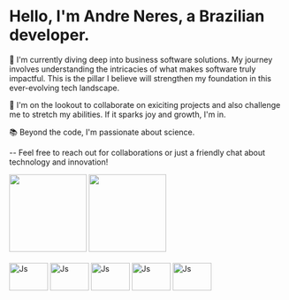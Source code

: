 # Hello, I'm Andre Neres, a Brazilian developer.

🔭 I'm currently diving deep into business software solutions. My journey involves understanding the intricacies of what makes software truly impactful. This is the pillar I believe will strengthen my foundation in this ever-evolving tech landscape.

👯 I'm on the lookout to collaborate on exiciting projects and also challenge me to stretch my abilities. If it sparks joy and growth, I'm in.

📚 Beyond the code, I'm passionate about science.

-- Feel free to reach out for collaborations or just a friendly chat about technology and innovation!

<div>
  <img height="140cm" src="https://github-readme-stats.vercel.app/api?username=neresandre96&show_icons=true&theme=dark&include_all_commits=true&count_private=true"/>
  <img height="140cm" src="https://github-readme-stats.vercel.app/api/top-langs/?username=neresandre96&layout=compact&langs_count=6&theme=dark"/>
</div>

<div style="display: inline-block"><br>
  <img align="center" alt="Js" height="50" width="70" src="https://cdn.jsdelivr.net/gh/devicons/devicon/icons/javascript/javascript-original.svg" />
  <img align="center" alt="Js" height="50" width="70" src="https://cdn.jsdelivr.net/gh/devicons/devicon/icons/csharp/csharp-original.svg" />
  <img align="center" alt="Js" height="50" width="70" src="https://cdn.jsdelivr.net/gh/devicons/devicon/icons/python/python-original.svg" />
  <img align="center" alt="Js" height="50" width="70" src="https://cdn.jsdelivr.net/gh/devicons/devicon/icons/html5/html5-original.svg" />
  <img align="center" alt="Js" height="50" width="70" src="https://cdn.jsdelivr.net/gh/devicons/devicon/icons/css3/css3-original.svg" />
  
</div>
